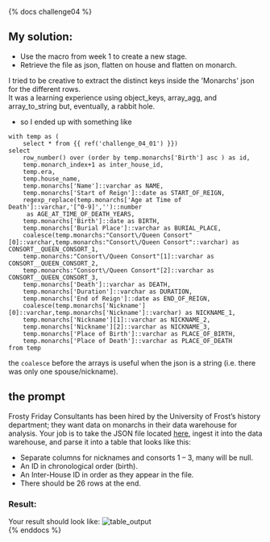 {% docs challenge04 %}
## My solution:
- Use the macro from week 1 to create a new stage.  
- Retrieve the file as json,
flatten on house and flatten on monarch.  

I tried to be creative to extract the distinct keys inside the 'Monarchs' json for the different rows.  
It was a learning experience using object_keys, array_agg, and array_to_string but, eventually, a rabbit hole.

- so I ended up with something like  
  
```  
with temp as (
    select * from {{ ref('challenge_04_01') }})
select 
    row_number() over (order by temp.monarchs['Birth'] asc ) as id,
    temp.monarch_index+1 as inter_house_id,
    temp.era,
    temp.house_name,
    temp.monarchs['Name']::varchar as NAME,
    temp.monarchs['Start of Reign']::date as START_OF_REIGN,
    regexp_replace(temp.monarchs['Age at Time of Death']::varchar,'[^0-9]','')::number
     as AGE_AT_TIME_OF_DEATH_YEARS,
    temp.monarchs['Birth']::date as BIRTH,
    temp.monarchs['Burial Place']::varchar as BURIAL_PLACE,
    coalesce(temp.monarchs:"Consort\/Queen Consort"[0]::varchar,temp.monarchs:"Consort\/Queen Consort"::varchar) as CONSORT__QUEEN_CONSORT_1,
    temp.monarchs:"Consort\/Queen Consort"[1]::varchar as CONSORT__QUEEN_CONSORT_2,
    temp.monarchs:"Consort\/Queen Consort"[2]::varchar as CONSORT__QUEEN_CONSORT_3,
    temp.monarchs['Death']::varchar as DEATH,
    temp.monarchs['Duration']::varchar as DURATION,
    temp.monarchs['End of Reign']::date as END_OF_REIGN,
    coalesce(temp.monarchs['Nickname'][0]::varchar,temp.monarchs['Nickname']::varchar) as NICKNAME_1,
    temp.monarchs['Nickname'][1]::varchar as NICKNAME_2,
    temp.monarchs['Nickname'][2]::varchar as NICKNAME_3,
    temp.monarchs['Place of Birth']::varchar as PLACE_OF_BIRTH,
    temp.monarchs['Place of Death']::varchar as PLACE_OF_DEATH
from temp
```
the `coalesce` before the arrays is useful when the json is a string (i.e. there was only one spouse/nickname).  


## the prompt
Frosty Friday Consultants has been hired by the University of Frost’s history department; they want data on monarchs in their data warehouse for analysis. Your job is to take the JSON file located [here](https://frostyfridaychallenges.s3.eu-west-1.amazonaws.com/challenge_4/Spanish_Monarchs.json), ingest it into the data warehouse, and parse it into a table that looks like this:  


- Separate columns for nicknames and consorts 1 – 3, many will be null.  
- An ID in chronological order (birth).  
- An Inter-House ID in order as they appear in the file.  
- There should be 26 rows at the end.  

### Result:

Your result should look like:
![table_output](https://frostyfriday.org/wp-content/uploads/2022/07/Screenshot-2022-07-14-at-20.08.12.png)  
{% enddocs %}